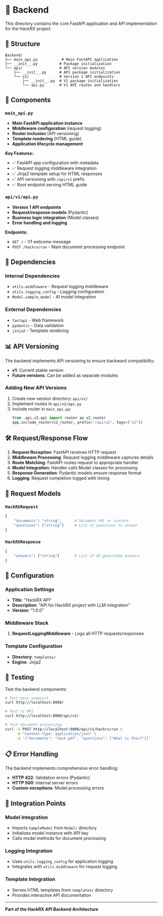 # 🔧 Backend

This directory contains the core FastAPI application and API implementation for the HackRX project.

## 📁 Structure

```
Backend/
├── main_api.py           # Main FastAPI application
├── __init__.py          # Package initialization
└── api/                 # API version modules
    ├── __init__.py      # API package initialization
    └── v1/              # Version 1 API endpoints
        ├── __init__.py  # V1 package initialization
        └── api.py       # V1 API routes and handlers
```

## 🚀 Components

### `main_api.py`

- **Main FastAPI application instance**
- **Middleware configuration** (request logging)
- **Router inclusion** (API versioning)
- **Template rendering** (HTML guide)
- **Application lifecycle management**

**Key Features:**

- ✅ FastAPI app configuration with metadata
- ✅ Request logging middleware integration
- ✅ Jinja2 template setup for HTML responses
- ✅ API versioning with `/api/v1` prefix
- ✅ Root endpoint serving HTML guide

### `api/v1/api.py`

- **Version 1 API endpoints**
- **Request/response models** (Pydantic)
- **Business logic integration** (Model classes)
- **Error handling and logging**

**Endpoints:**

- `GET /` - V1 welcome message
- `POST /hackrx/run` - Main document processing endpoint

## 🔗 Dependencies

### Internal Dependencies

- `utils.middleware` - Request logging middleware
- `utils.logging_config` - Logging configuration
- `Model.sample_model` - AI model integration

### External Dependencies

- `fastapi` - Web framework
- `pydantic` - Data validation
- `jinja2` - Template rendering

## 📊 API Versioning

The backend implements API versioning to ensure backward compatibility:

- **v1**: Current stable version
- **Future versions**: Can be added as separate modules

### Adding New API Versions

1. Create new version directory: `api/v2/`
2. Implement routes in `api/v2/api.py`
3. Include router in `main_api.py`:
   ```python
   from .api.v2.api import router as v2_router
   app.include_router(v2_router, prefix="/api/v2", tags=["v2"])
   ```

## 🛠️ Request/Response Flow

1. **Request Reception**: FastAPI receives HTTP request
2. **Middleware Processing**: Request logging middleware captures details
3. **Route Matching**: FastAPI routes request to appropriate handler
4. **Model Integration**: Handler calls Model classes for processing
5. **Response Generation**: Pydantic models ensure response format
6. **Logging**: Request completion logged with timing

## 📝 Request Models

### `HackRXRequest`

```python
{
    "documents": "string",      # Document URL or content
    "questions": ["string"]     # List of questions to answer
}
```

### `HackRXResponse`

```python
{
    "answers": ["string"]       # List of AI-generated answers
}
```

## 🔧 Configuration

### Application Settings

- **Title**: "HackRX API"
- **Description**: "API for HackRX project with LLM integration"
- **Version**: "1.0.0"

### Middleware Stack

1. **RequestLoggingMiddleware** - Logs all HTTP requests/responses

### Template Configuration

- **Directory**: `templates/`
- **Engine**: Jinja2

## 🧪 Testing

Test the backend components:

```bash
# Test main endpoint
curl http://localhost:8000/

# Test v1 API
curl http://localhost:8000/api/v1/

# Test document processing
curl -X POST http://localhost:8000/api/v1/hackrx/run \
     -H "Content-Type: application/json" \
     -d '{"documents": "test.pdf", "questions": ["What is this?"]}'
```

## 📋 Error Handling

The backend implements comprehensive error handling:

- **HTTP 422**: Validation errors (Pydantic)
- **HTTP 500**: Internal server errors
- **Custom exceptions**: Model processing errors

## 🔗 Integration Points

### Model Integration

- Imports `SampleModel` from `Model/` directory
- Initializes model instance with API key
- Calls model methods for document processing

### Logging Integration

- Uses `utils.logging_config` for application logging
- Integrates with `utils.middleware` for request logging

### Template Integration

- Serves HTML templates from `templates/` directory
- Provides interactive API documentation

---

**Part of the HackRX API Backend Architecture**
